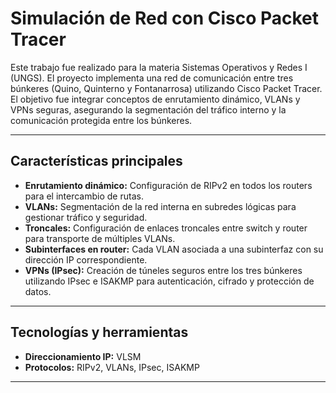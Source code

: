 # Simulación de Red con Cisco Packet Tracer

Este trabajo fue realizado para la materia Sistemas Operativos y Redes I (UNGS). El proyecto implementa una red de comunicación entre tres búnkeres (Quino, Quinterno y Fontanarrosa) utilizando Cisco Packet Tracer.  El objetivo fue integrar conceptos de enrutamiento dinámico, VLANs y VPNs seguras, asegurando la segmentación del tráfico interno y la comunicación protegida entre los búnkeres.  

---

## Características principales

- **Enrutamiento dinámico:** Configuración de RIPv2 en todos los routers para el intercambio de rutas.  
- **VLANs:** Segmentación de la red interna en subredes lógicas para gestionar tráfico y seguridad.  
- **Troncales:** Configuración de enlaces troncales entre switch y router para transporte de múltiples VLANs.  
- **Subinterfaces en router:** Cada VLAN asociada a una subinterfaz con su dirección IP correspondiente.
- **VPNs (IPsec):** Creación de túneles seguros entre los tres búnkeres utilizando IPsec e ISAKMP para autenticación, cifrado y protección de datos.  

---

## Tecnologías y herramientas

- **Direccionamiento IP:** VLSM
- **Protocolos:** RIPv2, VLANs, IPsec, ISAKMP 

---

